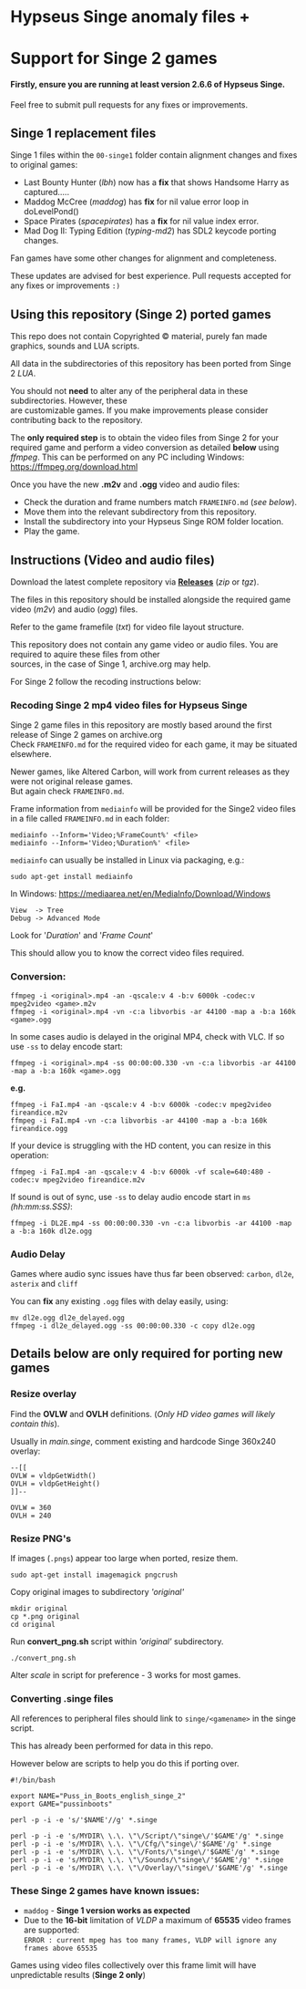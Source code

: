 # Hypseus Singe anomaly files +
# Support for Singe 2 games

#### Firstly, ensure you are running at least version 2.6.6 of Hypseus Singe.

Feel free to submit pull requests for any fixes or improvements.

## Singe 1 replacement files

Singe 1 files within the ``00-singe1`` folder contain alignment changes and fixes to original games:

- Last Bounty Hunter (*lbh*) now has a **fix** that shows Handsome Harry as captured.....  
- Maddog McCree (*maddog*) has **fix** for nil value error loop in doLevelPond()
- Space Pirates (*spacepirates*) has a **fix** for nil value index error.
- Mad Dog II: Typing Edition (*typing-md2*) has SDL2 keycode porting changes.

Fan games have some other changes for alignment and completeness.

These updates are advised for best experience. Pull requests accepted for any fixes or improvements ``:)``

## Using this repository (Singe 2) ported games

This repo does not contain Copyrighted &copy; material, purely fan made graphics, sounds and LUA scripts.

All data in the subdirectories of this repository has been ported from Singe 2 *LUA*.

You should not **need** to alter any of the peripheral data in these subdirectories. However, these \
are customizable games. If you make improvements please consider contributing back to the repository.

The **only required step** is to obtain the video files from Singe 2 for your required game and perform a video conversion as detailed **below** using *ffmpeg*. This can be performed on any PC including Windows: https://ffmpeg.org/download.html

Once you have the new **.m2v** and **.ogg** video and audio files: 

* Check the duration and frame numbers match ``FRAMEINFO.md`` (*see below*).
* Move them into the relevant subdirectory from this repository.
* Install the subdirectory into your Hypseus Singe ROM folder location.
* Play the game.

## Instructions (Video and audio files)

Download the latest complete repository via [**Releases**](https://github.com/DirtBagXon/hypseus_singe_data/releases) (*zip* or *tgz*).

The files in this repository should be installed alongside the required game video (*m2v*) and audio (*ogg*) files.

Refer to the game framefile (*txt*) for video file layout structure.

This repository does not contain any game video or audio files. You are required to aquire these files from other \
sources, in the case of Singe 1, archive.org may help.

For Singe 2 follow the recoding instructions below:

### Recoding Singe 2 mp4 video files for Hypseus Singe

Singe 2 game files in this repository are mostly based around the first release of Singe 2 games on archive.org \
Check ``FRAMEINFO.md`` for the required video for each game, it may be situated elsewhere.

Newer games, like Altered Carbon, will work from current releases as they were not original release games.  
But again check ``FRAMEINFO.md``.

Frame information from ``mediainfo`` will be provided for the Singe2 video files in a file called ``FRAMEINFO.md`` in each folder:

    mediainfo --Inform='Video;%FrameCount%' <file>
    mediainfo --Inform='Video;%Duration%' <file>

``mediainfo`` can usually be installed in Linux via packaging, e.g.:

    sudo apt-get install mediainfo
    
In Windows: https://mediaarea.net/en/MediaInfo/Download/Windows

    View  -> Tree
    Debug -> Advanced Mode

Look for '*Duration*' and '*Frame Count*'

This should allow you to know the correct video files required.

### Conversion:

    ffmpeg -i <original>.mp4 -an -qscale:v 4 -b:v 6000k -codec:v mpeg2video <game>.m2v
    ffmpeg -i <original>.mp4 -vn -c:a libvorbis -ar 44100 -map a -b:a 160k <game>.ogg

In some cases audio is delayed in the original MP4, check with VLC. If so use `-ss` to delay encode start:

    ffmpeg -i <original>.mp4 -ss 00:00:00.330 -vn -c:a libvorbis -ar 44100 -map a -b:a 160k <game>.ogg

**e.g.**

    ffmpeg -i FaI.mp4 -an -qscale:v 4 -b:v 6000k -codec:v mpeg2video fireandice.m2v
    ffmpeg -i FaI.mp4 -vn -c:a libvorbis -ar 44100 -map a -b:a 160k fireandice.ogg

If your device is struggling with the HD content, you can resize in this operation:

    ffmpeg -i FaI.mp4 -an -qscale:v 4 -b:v 6000k -vf scale=640:480 -codec:v mpeg2video fireandice.m2v

If sound is out of sync, use `-ss` to delay audio encode start in `ms` *(hh:mm:ss.SSS)*:

    ffmpeg -i DL2E.mp4 -ss 00:00:00.330 -vn -c:a libvorbis -ar 44100 -map a -b:a 160k dl2e.ogg

### Audio Delay

Games where audio sync issues have thus far been observed: `carbon`, `dl2e`, `asterix` and `cliff`

You can **fix** any existing `.ogg` files with delay easily, using:

    mv dl2e.ogg dl2e_delayed.ogg
    ffmpeg -i dl2e_delayed.ogg -ss 00:00:00.330 -c copy dl2e.ogg

## Details below are only required for porting new games

### Resize overlay

Find the **OVLW** and **OVLH** definitions. (*Only HD video games will likely contain this*).

Usually in *main.singe*, comment existing and hardcode Singe 360x240 overlay:

    --[[
    OVLW = vldpGetWidth()
    OVLH = vldpGetHeight()
    ]]--

    OVLW = 360
    OVLH = 240

### Resize PNG's

If images (``.pngs``) appear too large when ported, resize them.  

    sudo apt-get install imagemagick pngcrush

Copy original images to subdirectory *'original'*

    mkdir original
    cp *.png original
    cd original

Run **convert_png.sh** script within *'original'* subdirectory.

    ./convert_png.sh
    
Alter *scale* in script for preference - 3 works for most games.    

### Converting .singe files

All references to peripheral files should link to ``singe/<gamename>`` in the singe script.
    
This has already been performed for data in this repo.

However below are scripts to help you do this if porting over.

    #!/bin/bash
  
    export NAME="Puss_in_Boots_english_singe_2"
    export GAME="pussinboots"

    perl -p -i -e 's/'$NAME'//g' *.singe

    perl -p -i -e 's/MYDIR\ \.\. \"\/Script/\"singe\/'$GAME'/g' *.singe
    perl -p -i -e 's/MYDIR\ \.\. \"\/Cfg/\"singe\/'$GAME'/g' *.singe
    perl -p -i -e 's/MYDIR\ \.\. \"\/Fonts/\"singe\/'$GAME'/g' *.singe
    perl -p -i -e 's/MYDIR\ \.\. \"\/Sounds/\"singe\/'$GAME'/g' *.singe
    perl -p -i -e 's/MYDIR\ \.\. \"\/Overlay/\"singe\/'$GAME'/g' *.singe


### These Singe 2 games have known issues:

* ``maddog`` - **Singe 1 version works as expected**
* Due to the **16-bit** limitation of *VLDP* a maximum of **65535** video frames are supported: \
  ``ERROR : current mpeg has too many frames, VLDP will ignore any frames above 65535``

Games using video files collectively over this frame limit will have unpredictable results (**Singe 2 only**)
